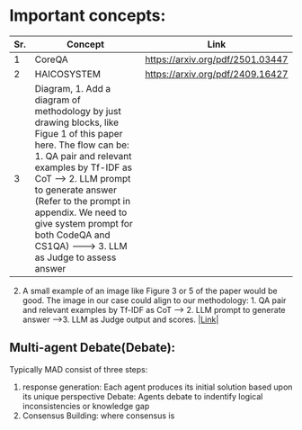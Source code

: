 # Important concepts:
|Sr.|Concept|Link|
|---|-------|----|
|1  |CoreQA |https://arxiv.org/pdf/2501.03447|
|2  | HAICOSYSTEM | https://arxiv.org/pdf/2409.16427 |
|3 |Diagram, 1. Add a diagram of methodology by just drawing blocks, like Figue 1 of this paper here. The flow can be: 1. QA pair and relevant examples by Tf-IDF as CoT --> 2. LLM prompt to generate answer  (Refer to the prompt in appendix. We need to give system prompt for both CodeQA and CS1QA) ---> 3. LLM as Judge to assess answer

2. A small example of an image like Figure 3 or 5 of the paper would be good. The image in our case could align to our methodology: 1. QA pair and relevant examples by Tf-IDF as CoT  --> 2. LLM prompt to generate answer   —->3.  LLM as Judge output and scores.
|[Link](https://aclanthology.org/2023.eacl-main.125.pdf)|

## Multi-agent Debate(Debate):
Typically MAD consist of three steps:
1. response generation: Each agent produces its initial solution based upon its unique perspective
Debate: Agents debate to indentify logical inconsistencies or knowledge gap
3. Consensus Building: where consensus is 